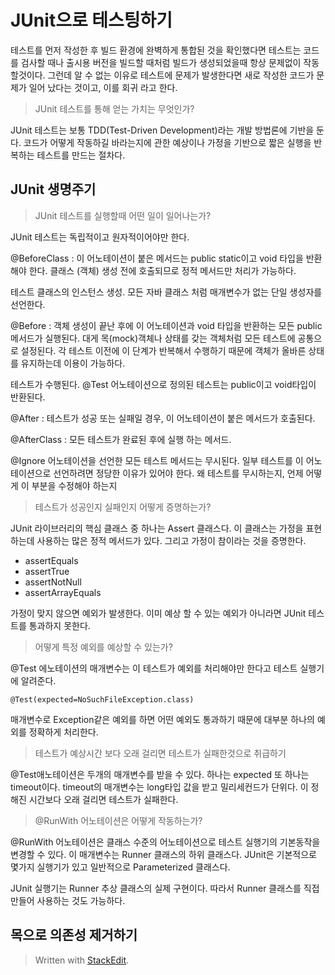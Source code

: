 # JUnit으로 테스팅하기

테스트를 먼저 작성한 후 빌드 환경에 완벽하게 통합된 것을 확인했다면 테스트는 코드를 검사할 때나 출시용 버전을 빌드할 때처럼 빌드가 생성되었을때 항상 문제없이 작동할것이다. 그런데 알 수 없는 이유로 테스트에 문제가 발생한다면 새로 작성한 코드가 문제가 일어 났다는 것이고, 이를 회귀 라고 한다. 

> JUnit 테스트를 통해 얻는 가치는 무엇인가?

JUnit 테스트는 보통 TDD(Test-Driven Development)라는 개발 방법론에 기반을 둔다. 코드가 어떻게 작동하길 바라는지에 관한 예상이나 가정을 기반으로 짧은 실행을 반복하는 테스트를 만드는 절차다.

## JUnit 생명주기

> JUnit 테스트를 실행할때 어떤 일이 일어나는가? 

JUnit 테스트는 독립적이고 원자적이어야만 한다. 
 
@BeforeClass
: 이 어노테이션이 붙은 메서드는 public static이고 void 타입을 반환해야 한다. 클래스 (객체) 생성 전에 호출되므로 정적 메서드만 처리가 가능하다.

테스트 클래스의 인스턴스 생성. 모든 자바 클래스 처럼 매개변수가 없는 단일 생성자를 선언한다. 

@Before
:  객체 생성이 끝난 후에 이 어노테이션과 void 타입을 반환하는 모든 public 메서드가 실행된다. 대게 목(mock)객체나 상태를 갖는 객체처럼 모든 테스트에 공통으로 설정된다. 각 테스트 이전에 이 단계가 반복해서 수행하기 때문에 객체가 올바른 상태를 유지하는데 이용이 가능하다. 

테스트가 수행된다. @Test 어노테이션으로 정의된 테스트는 public이고 void타입이 반환된다. 

@After
: 테스트가 성공 또는 실패일 경우, 이 어노테이션이 붙은 메서드가 호출된다. 

@AfterClass
: 모든 테스트가 완료된 후에 실행 하는 메서드.


@Ignore 어노테이션을 선언한 모든 테스트 메서드는 무시된다. 일부 테스트를 이 어노테이션으로 선언하려면 정당한 이유가 있어야 한다. 왜 테스트를 무시하는지, 언제 어떻게 이 부분을 수정해야 하는지

> 테스트가 성공인지 실패인지 어떻게 증명하는가? 

JUnit 라이브러리의 핵심 클래스 중 하나는 Assert 클래스다. 이 클래스는 가정을 표현하는데 사용하는 많은 정적 메서드가 있다. 그리고 가정이 참이라는 것을 증명한다. 

* assertEquals 
* assertTrue
* assertNotNull
* assertArrayEquals

가정이 맞지 않으면 예외가 발생한다. 이미 예상 할 수 있는 예외가 아니라면 JUnit 테스트를 통과하지 못한다. 

> 어떻게 특정 예외를 예상할 수 있는가?

@Test 에노테이션의 매개변수는 이 테스트가 예외를 처리해야만 한다고 테스트 실행기에 알려준다. 
```
@Test(expected=NoSuchFileException.class)
```
매개변수로 Exception같은 예외를 하면 어떤 예외도 통과하기 때문에 대부분 하나의 예외를 정확하게 처리한다. 

>테스트가 예상시간 보다 오래 걸리면 테스트가 실패한것으로 취급하기

@Test애노테이션은 두개의 매개변수를 받을 수 있다. 하나는 expected 또 하나는 timeout이다. timeout의 매개변수는 long타입 값을 받고 밀리세컨드가 단위다. 이 정해진 시간보다 오래 걸리면 테스트가 실패한다.

>@RunWith 어노테이션은 어떻게 작동하는가?

@RunWith 어노테이션은 클래스 수준의 어노테이션으로 테스트 실행기의 기본동작을 변경할 수 있다. 이 매개변수는 Runner 클래스의 하위 클래스다. JUnit은 기본적으로 몇가지 실행기가 있고 일반적으로 Parameterized 클래스다.

JUnit 실행기는 Runner 추상 클래스의 실제 구현이다. 따라서 Runner 클래스를 직접 만들어 사용하는 것도 가능하다. 

## 목으로 의존성 제거하기








> Written with [StackEdit](https://stackedit.io/).
<!--stackedit_data:
eyJoaXN0b3J5IjpbLTg5MjIzNDI5MiwtMTkzOTA5OTMzOSwtMT
IzOTA5NDQ4OSwtMTU0NDkxNTQyNSwtMTc3NTY1MjczNCwxOTg0
OTAyMzUzLDczMDk5ODExNl19
-->